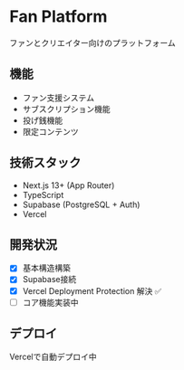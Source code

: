 # Fan Platform

ファンとクリエイター向けのプラットフォーム

## 機能
- ファン支援システム
- サブスクリプション機能
- 投げ銭機能
- 限定コンテンツ

## 技術スタック
- Next.js 13+ (App Router)
- TypeScript
- Supabase (PostgreSQL + Auth)
- Vercel

## 開発状況
- [x] 基本構造構築
- [x] Supabase接続
- [x] Vercel Deployment Protection 解決 ✅
- [ ] コア機能実装中

## デプロイ
Vercelで自動デプロイ中
